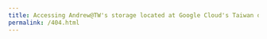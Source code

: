 ```yaml
---
title: Accessing Andrew@TW's storage located at Google Cloud's Taiwan datacenter...
permalink: /404.html
---
```


<script>
  window.location.replace("https://storage.googleapis.com/andrew.at.tw/"+window.location.pathname);
</script>

